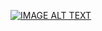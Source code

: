 [![IMAGE ALT TEXT](http://img.youtube.com/vi/AgLmmAhpDmQ/0.jpg)](https://www.youtube.com/watch?v=AgLmmAhpDmQ "第15周翻轉教學 類別繼承")
